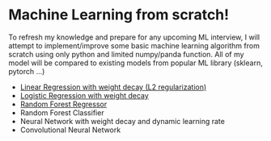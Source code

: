 # Machine Learning from scratch!

To refresh my knowledge and prepare for any upcoming ML interview, I will attempt to implement/improve some basic machine learning algorithm from scratch using only python and limited numpy/panda function.
All of my model will be compared to existing models from popular ML library (sklearn, pytorch ...)
- [Linear Regression with weight decay (L2 regularization)](https://github.com/anhquan0412/basic_model_scratch/blob/master/linear_regression.ipynb)
- [Logistic Regression with weight decay](https://github.com/anhquan0412/basic_model_scratch/blob/master/logistic_regression.ipynb)
- [Random Forest Regressor](https://github.com/anhquan0412/basic_model_scratch/blob/master/random_forest_scratch.ipynb)
- Random Forest Classifier
- Neural Network with weight decay and dynamic learning rate
- Convolutional Neural Network
